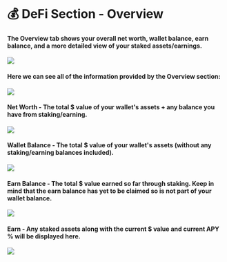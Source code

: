 # 💰 DeFi Section - Overview

#### The Overview tab shows your overall net worth, wallet balance, earn balance, and a more detailed view of your staked assets/earnings.

![](https://shapeshift.zendesk.com/hc/article\_attachments/6922423697805/overvieww.png)

#### Here we can see all of the information provided by the Overview section:

![](https://shapeshift.zendesk.com/hc/article\_attachments/6922394503053/overview.png)

#### Net Worth - The total $ value of your wallet's assets + any balance you have from staking/earning.

![](https://shapeshift.zendesk.com/hc/article\_attachments/6922429424781/overview2.png)

#### Wallet Balance - The total $ value of your wallet's assets (without any staking/earning balances included).

![](https://shapeshift.zendesk.com/hc/article\_attachments/6922468825485/overview3.png)

#### Earn Balance - The total $ value earned so far through staking. Keep in mind that the earn balance has yet to be claimed so is not part of your wallet balance.

![](https://shapeshift.zendesk.com/hc/article\_attachments/6922524520845/overview4.png)

#### Earn - Any staked assets along with the current $ value and current APY % will be displayed here.

![](https://shapeshift.zendesk.com/hc/article\_attachments/6922549026573/overview5.png)
